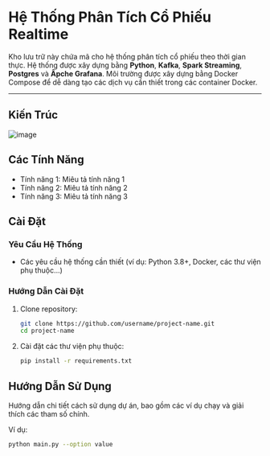 # Hệ Thống Phân Tích Cổ Phiếu Realtime

Kho lưu trữ này chứa mã cho hệ thống phân tích cổ phiếu theo thời gian thực. Hệ thống được xây dựng bằng **Python**, **Kafka**, **Spark Streaming**, **Postgres** và **Âpche Grafana**. Môi trường được xây dựng bằng Docker Compose để dễ dàng tạo các dịch vụ cần thiết trong các container Docker.

---


## Kiến Trúc

![image](https://github.com/user-attachments/assets/302a2dc0-9581-4804-848d-d0d76fa7e6c3)

## Các Tính Năng

- Tính năng 1: Miêu tả tính năng 1
- Tính năng 2: Miêu tả tính năng 2
- Tính năng 3: Miêu tả tính năng 3

## Cài Đặt

### Yêu Cầu Hệ Thống

- Các yêu cầu hệ thống cần thiết (ví dụ: Python 3.8+, Docker, các thư viện phụ thuộc...)

### Hướng Dẫn Cài Đặt

1. Clone repository:
    ```bash
    git clone https://github.com/username/project-name.git
    cd project-name
    ```
2. Cài đặt các thư viện phụ thuộc:
    ```bash
    pip install -r requirements.txt
    ```

## Hướng Dẫn Sử Dụng

Hướng dẫn chi tiết cách sử dụng dự án, bao gồm các ví dụ chạy và giải thích các tham số chính.

Ví dụ:
```bash
python main.py --option value

